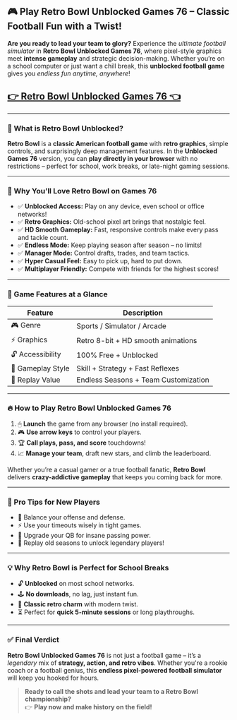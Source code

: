 ## 🎮 Play Retro Bowl Unblocked Games 76 – Classic Football Fun with a Twist!

**Are you ready to lead your team to glory?** Experience the *ultimate football simulator* in **Retro Bowl Unblocked Games 76**, where pixel-style graphics meet **intense gameplay** and strategic decision-making. Whether you’re on a school computer or just want a chill break, this **unblocked football game** gives you *endless fun anytime, anywhere*!

## <a href="https://izigames.net/retro-bowl-1/">👉 Retro Bowl Unblocked Games 76 👈</a>

---

### 🏈 What is Retro Bowl Unblocked?

**Retro Bowl** is a **classic American football game** with **retro graphics**, simple controls, and surprisingly deep management features. In the **Unblocked Games 76** version, you can **play directly in your browser** with no restrictions – perfect for school, work breaks, or late-night gaming sessions.

---

### 🚀 Why You’ll Love Retro Bowl on Games 76

- ✅ **Unblocked Access:** Play on any device, even school or office networks!
- ✅ **Retro Graphics:** Old-school pixel art brings that nostalgic feel.
- ✅ **HD Smooth Gameplay:** Fast, responsive controls make every pass and tackle count.
- ✅ **Endless Mode:** Keep playing season after season – no limits!
- ✅ **Manager Mode:** Control drafts, trades, and team tactics.
- ✅ **Hyper Casual Feel:** Easy to pick up, hard to put down.
- ✅ **Multiplayer Friendly:** Compete with friends for the highest scores!

---

### 🎯 Game Features at a Glance

| Feature            | Description                          |
|--------------------|--------------------------------------|
| 🎮 Genre           | Sports / Simulator / Arcade          |
| ⚡ Graphics         | Retro 8-bit + HD smooth animations   |
| 🔓 Accessibility    | 100% Free + Unblocked                |
| 🧠 Gameplay Style   | Skill + Strategy + Fast Reflexes     |
| 🔁 Replay Value     | Endless Seasons + Team Customization |

---

### 🔥 How to Play Retro Bowl Unblocked Games 76

1. 🖱 **Launch** the game from any browser (no install required).
2. 🎮 **Use arrow keys** to control your players.
3. 🏆 **Call plays, pass, and score** touchdowns!
4. 📈 **Manage your team**, draft new stars, and climb the leaderboard.

Whether you’re a casual gamer or a true football fanatic, **Retro Bowl** delivers **crazy-addictive gameplay** that keeps you coming back for more.

---

### 🧠 Pro Tips for New Players

- 🧩 Balance your offense and defense.
- ⚡ Use your timeouts wisely in tight games.
- 🏈 Upgrade your QB for insane passing power.
- 🔄 Replay old seasons to unlock legendary players!

---

### 💡 Why Retro Bowl is Perfect for School Breaks

- 🔓 **Unblocked** on most school networks.
- 🕹 **No downloads**, no lag, just instant fun.
- 👾 **Classic retro charm** with modern twist.
- ⏳ Perfect for **quick 5-minute sessions** or long playthroughs.

---

### ✅ Final Verdict

**Retro Bowl Unblocked Games 76** is not just a football game – it’s a *legendary* mix of **strategy, action, and retro vibes**. Whether you're a rookie coach or a football genius, this **endless pixel-powered football simulator** will keep you hooked for hours.

> **Ready to call the shots and lead your team to a Retro Bowl championship?**  
👉 **Play now and make history on the field!**
